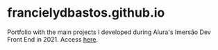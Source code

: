 # francielydbastos.github.io
Portfolio with the main projects I developed during Alura's Imersão Dev Front End in 2021. 
Access [here](https://francielydbastos.github.io).

